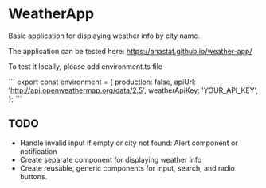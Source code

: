 # WeatherApp

Basic application for displaying weather info by city name.

The application can be tested here:
https://anastat.github.io/weather-app/

To test it locally, please add environment.ts file

´´´
export const environment = {
  production: false,
  apiUrl: 'http://api.openweathermap.org/data/2.5',
  weatherApiKey: 'YOUR_API_KEY',
};
´´´
## TODO

- Handle invalid input if empty or city not found: Alert component or notification
- Create separate component for displaying weather info
- Create reusable, generic components for input, search, and radio buttons.
